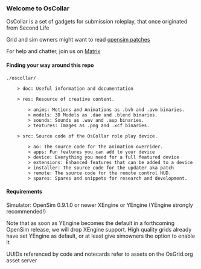 ### Welcome to OsCollar

OsCollar is a set of gadgets for submission roleplay, that once originated from Second Life

Grid and sim owners might want to read [opensim patches](doc/opensim-patches.md)

For help and chatter, join us on [Matrix](https://matrix.to/#/#oscollar:matrix.org)


#### Finding your way around this repo
```
./oscollar/

    > doc: Useful information and documentation

    > res: Resource of creative content.

        > anims: Motions and Animations as .bvh and .avm binaries.
        > models: 3D Models as .dae and .blend binaries.
        > sounds: Sounds as .wav and .aup binaries.
        > textures: Images as .png and .xcf binaries.

    > src: Source code of the OsCollar role play device.

        > ao: The source code for the animation overrider.
        > apps: Fun features you can add to your device
        > device: Everything you need for a full featured device
        > extensions: Enhanced features that can be added to a device
        > installer: The source code for the updater aka patch
        > remote: The source code for the remote control HUD.
        > spares: Spares and snippets for research and development.
```

#### Requirements

Simulator: OpenSim 0.9.1.0 or newer
XEngine or YEngine (YEngine strongly recommended!)

Note that as soon as YEngine becomes the default in a forthcoming OpenSim release, we will drop XEngine support. High quality grids already have set YEngine as default, or at least give simowners the option to enable it.

UUIDs referenced by code and notecards refer to assets on the OsGrid.org asset server
